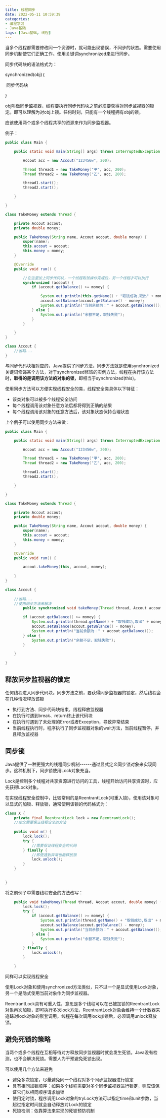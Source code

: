 ```yaml
---
title: 线程同步
date: 2022-05-11 10:59:39
categories: 
- 编程学习
- Java基础
tags: [Java基础, 线程]
---
```


当多个线程都需要修改同一个资源时，就可能出现错误，不同步的状态。需要使用同步机制使它们正确工作。使用关键词synchronized来进行同步。

同步代码块的语法格式为：

synchronized(obj)｛

​			同步代码块

｝

obj叫做同步监视器，线程要执行同步代码块之前必须要获得对同步监视器的锁定。即可以理解为对obj上锁。任何时刻，只能有一个线程拥有obj的锁。

应该使用两个或多个线程共享的资源来作为同步监视器。

例子：

```java
public class Main {

    public static void main(String[] args) throws InterruptedException {

        Accout acc = new Accout("123456w", 200);

        Thread thread1 = new TakeMoney("甲", acc, 200);
        Thread thread2 = new TakeMoney("乙", acc, 200);

        thread1.start();
        thread2.start();

    }

}

class TakeMoney extends Thread {

    private Accout accout;
    private double money;

    public TakeMoney(String name, Accout accout, double money) {
        super(name);
        this.accout = accout;
        this.money = money;
    }

    @Override
    public void run() {

        //在这里加上同步代码块，一个线程取钱操作完成后，另一个线程才可以执行
        synchronized (accout) {
            if (accout.getBalance() >= money) {

                System.out.println(this.getName() + "取钱成功,取出" + money);
                accout.setBalance(accout.getBalance() - money);
                System.out.println("当前余额为：" + accout.getBalance());
            } else {
                System.out.println("余额不足，取钱失败");
            }
        }

    }
}

class Accout {
    //省略...
}
```





与同步代码块相对应的，Java提供了同步方法，同步方法就是使用synchronized关键词修饰某个方法，对于synchronized修饰的实例方法，线程在执行该方法时，**取得的是调用该方法的对象的锁**，即相当于synchronized(this)。

使用同步方法可以方便实现线程安全的类，线程安全类具体以下特征：

- 该类对象可以被多个线程安全访问
- 每个线程调用该对象任意方法后都将得到正确的结果
- 每个线程调用该对象的任意方法后，该对象状态保持合理状态

上个例子可以使用同步方法来做：

```java
public class Main {

    public static void main(String[] args) throws InterruptedException {

        Accout acc = new Accout("123456w", 200);

        Thread thread1 = new TakeMoney("甲", acc, 200);
        Thread thread2 = new TakeMoney("乙", acc, 200);

        thread1.start();
        thread2.start();

    }

}

class TakeMoney extends Thread {

    private Accout accout;
    private double money;

    public TakeMoney(String name, Accout accout, double money) {
        super(name);
        this.accout = accout;
        this.money = money;
    }

    @Override
    public void run() {

        accout.takeMoney(this, accout, money);
        
    }
}

class Accout {
    
    //省略...
    //使用同步方法来解决
        public synchronized void takeMoney(Thread thread, Accout accout, double money) {

        if (accout.getBalance() >= money) {
            System.out.println(thread.getName() + "取钱成功,取出" + money);
            accout.setBalance(accout.getBalance() - money);
            System.out.println("当前余额为：" + accout.getBalance());
        } else {
            System.out.println("余额不足，取钱失败");
        }

    }
    
}
```



## 释放同步监视器的锁定

任何线程进入同步代码块，同步方法之前，要获得同步监视器的锁定，然后线程会在几种情况释放该锁

- 执行到方法、同步代码块结束，线程释放监视器
- 在执行时遇到break、return终止该代码块
- 在执行时遇到了未处理的Error或者Exception，导致异常结束
- 当前线程执行时，程序执行了同步监视器对象的wait方法，当前线程暂停，并且释放监视器





## 同步锁

Java提供了一种更强大的线程同步机制------通过显式定义同步锁对象来实现同步。这种机制下，同步锁使用Lock对象充当。

Lock是控制多个线程对共享资源进行访问的工具，线程开始访问共享资源时，应先获得Lock对象。

在实现线程安全控制中，比较常用的是ReentrantLock(可重入锁)，使用该对象可以显式的加锁、释放锁，通常使用该锁的代码格式为：

```java
class X {
	private final ReentrantLock lock = new ReentrantLock();
    //定义需要保证线程安全的方法
    
    public void m() {
        lock.lock();
        try {
            //需要保证线程安全的代码
        } finally {
            //即使遇到异常也能释放锁
    		lock.unlock();        
        }
    }
    
    
}
```

将之前例子中需要线程安全的方法改写：

```java
    public void takeMoney(Thread thread, Accout accout, double money) {
        lock.lock();
        try {
            if (accout.getBalance() >= money) {
                System.out.println(thread.getName() + "取钱成功,取出" + money);
                accout.setBalance(accout.getBalance() - money);
                System.out.println("当前余额为：" + accout.getBalance());
            } else {
                System.out.println("余额不足，取钱失败");
            }
        } finally {
            lock.unlock();
        }

    }
```

同样可以实现线程安全



使用Lock对象和使用synchronized方法类似，只不过一个是显式使用Lock对象，另一个是隐式使用当前对象作为同步监视器。

ReentrantLock具有可重入性，意思是多个线程可以在已被加锁的ReentrantLock对象再次加锁，即可执行多次lock方法，ReentrantLock对象会维持一个计数器来追踪对lock对象的嵌套调用。线程在每次调用lock加锁后，必须调用unlock释放锁。



## 避免死锁的策略

当两个或多个线程在互相等待对方释放同步监视器时就会发生死锁。Java没有检测，也不会解决死锁。需要人为干预避免死锁出现。

可以使用几个方法来避免

- 避免多次锁定，尽量避免同一个线程对多个同步监视器进行锁定
- 具有相同加锁顺序：如果多个线程需要对多个同步监视器进行锁定，则应该保证它们以相同顺序请求加锁
- 使用定时锁，程序调用Lock对象的tryLock方法可以指定time和unit参数，当超过指定时间就会自动释放对Lock的锁定
- 死锁检测：依靠算法来实现的死锁预防机制
